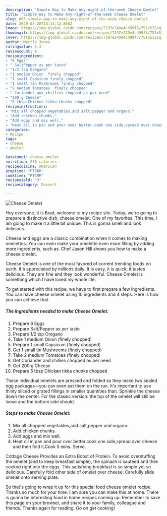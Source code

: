 ```yaml
---
description: "Simple Way to Make Any-night-of-the-week Cheese Omelet"
title: "Simple Way to Make Any-night-of-the-week Cheese Omelet"
slug: 863-simple-way-to-make-any-night-of-the-week-cheese-omelet
date: 2020-05-28T23:13:12.866Z
image: https://img-global.cpcdn.com/recipes/7197e240e4cd99f3/751x532cq70/cheese-omelet-recipe-main-photo.jpg
thumbnail: https://img-global.cpcdn.com/recipes/7197e240e4cd99f3/751x532cq70/cheese-omelet-recipe-main-photo.jpg
cover: https://img-global.cpcdn.com/recipes/7197e240e4cd99f3/751x532cq70/cheese-omelet-recipe-main-photo.jpg
author: Myrtle Jones
ratingvalue: 4.3
reviewcount: 9
recipeingredient:
- "6 Eggs"
- " SaltPepper as per taste"
- "1/2 tsp Oregano"
- "1 medium Onion  finely chopped"
- "1 small Capsicum finely chopped"
- "1 small tin Mushrooms finely chopped"
- "2 medium Tomatoes  finely chopped"
- " Coriander and chillies chopped as per need"
- "200 g Cheese"
- "5 tbsp Chicken tikka chunks chopped"
recipeinstructions:
- "Mix all chopped vegetables,add salt,pepper and organo."
- "Add chicken chunks."
- "Add eggs and mix well."
- "Heat oil in pan and pour over better.cook one side,spread over cheese and then fold it.Cook 5 mins. Serve."
categories:
- Recipe
tags:
- cheese
- omelet

katakunci: cheese omelet 
nutrition: 210 calories
recipecuisine: American
preptime: "PT36M"
cooktime: "PT49M"
recipeyield: "3"
recipecategory: Dessert

---
```



![Cheese Omelet](https://img-global.cpcdn.com/recipes/7197e240e4cd99f3/751x532cq70/cheese-omelet-recipe-main-photo.jpg)

Hey everyone, it is Brad, welcome to my recipe site. Today, we're going to prepare a distinctive dish, cheese omelet. One of my favorites. This time, I am going to make it a little bit unique. This is gonna smell and look delicious.

Cheese and eggs are a classic combination when it comes to making omelettes. You can even make your omelette even more filling by adding more ingredients, such as. Chef Jason Hill shows you how to make a cheese omelet.

Cheese Omelet is one of the most favored of current trending foods on earth. It's appreciated by millions daily. It is easy, it is quick, it tastes delicious. They are fine and they look wonderful. Cheese Omelet is something which I have loved my whole life.


To get started with this recipe, we have to first prepare a few ingredients. You can have cheese omelet using 10 ingredients and 4 steps. Here is how you can achieve that.

<!--inarticleads1-->

##### The ingredients needed to make Cheese Omelet:

1. Prepare 6 Eggs
1. Prepare  Salt/Pepper as per taste
1. Prepare 1/2 tsp Oregano
1. Take 1 medium Onion  (finely chopped)
1. Prepare 1 small Capsicum (finely chopped)
1. Get 1 small tin Mushrooms (finely chopped)
1. Take 2 medium Tomatoes  (finely chopped)
1. Get  Coriander and chillies chopped as per need
1. Get 200 g Cheese
1. Prepare 5 tbsp Chicken tikka chunks chopped


These individual omelets are pressed and folded so they make two sealed egg packages—you can even eat them on the run. It&#39;s important to use thinly sliced or grated fillings in smaller quantities than. Sprinkle the cheese down the center. For the classic version: the top of the omelet will still be loose and the bottom side should. 

<!--inarticleads2-->

##### Steps to make Cheese Omelet:

1. Mix all chopped vegetables,add salt,pepper and organo.
1. Add chicken chunks.
1. Add eggs and mix well.
1. Heat oil in pan and pour over better.cook one side,spread over cheese and then fold it.Cook 5 mins. Serve.


Cottage Cheese Provides an Extra Boost of Protein. To avoid overstuffing the omelet (and to keep breakfast simple), the spinach is sautéed and then cooked right into the eggs. This satisfying breakfast is so simple yet so delicious. Carefully fold other side of omelet over cheese. Carefully slide omelet onto serving plate. 

So that's going to wrap it up for this special food cheese omelet recipe. Thanks so much for your time. I am sure you can make this at home. There is gonna be interesting food in home recipes coming up. Remember to save this page on your browser, and share it to your family, colleague and friends. Thanks again for reading. Go on get cooking!
